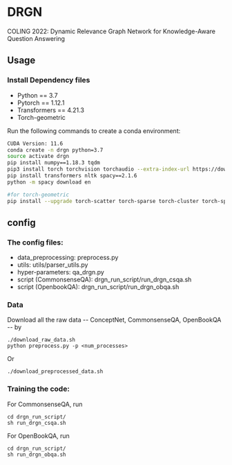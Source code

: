 # DRGN
COLING 2022: Dynamic Relevance Graph Network for Knowledge-Aware Question Answering

## Usage
### Install Dependency files

- Python == 3.7
- Pytorch == 1.12.1
- Transformers == 4.21.3
- Torch-geometric

Run the following commands to create a conda environment:
```bash
CUDA Version: 11.6
conda create -n drgn python=3.7
source activate drgn
pip install numpy==1.18.3 tqdm
pip3 install torch torchvision torchaudio --extra-index-url https://download.pytorch.org/whl/cu116
pip install transformers nltk spacy==2.1.6
python -m spacy download en

#for torch-geometric
pip install --upgrade torch-scatter torch-sparse torch-cluster torch-spline-conv torch-geometric -f https://data.pyg.org/whl/torch-1.12.1+cu116.html
```

## config
### The config files:
- data_preprocessing: preprocess.py
- utils: utils/parser_utils.py
- hyper-parameters: qa_drgn.py
- script (CommonsenseQA): drgn_run_script/run_drgn_csqa.sh
- script (OpenbookQA): drgn_run_script/run_drgn_obqa.sh

### Data

Download all the raw data -- ConceptNet, CommonsenseQA, OpenBookQA -- by
```
./download_raw_data.sh
python preprocess.py -p <num_processes>
```

Or

```
./download_preprocessed_data.sh
```

### Training the code:

For CommonsenseQA, run

```
cd drgn_run_script/
sh run_drgn_csqa.sh
```

For OpenBookQA, run

```
cd drgn_run_script/
sh run_drgn_obqa.sh
```